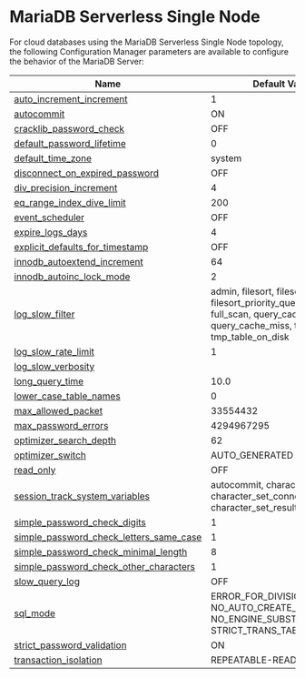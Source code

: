 # MariaDB Serverless Single Node

For cloud databases using the MariaDB Serverless Single Node topology, the following Configuration Manager parameters are available to configure the behavior of the MariaDB Server:

| Name                                                                                                                                                                                      | Default Value                                                                                                                                              |
| ----------------------------------------------------------------------------------------------------------------------------------------------------------------------------------------- | ---------------------------------------------------------------------------------------------------------------------------------------------------------- |
| [auto\_increment\_increment](https://app.gitbook.com/s/SsmexDFPv2xG2OTyO5yV/ha-and-performance/standard-replication/replication-and-binary-log-system-variables#auto_increment_increment) | 1                                                                                                                                                          |
| [autocommit](https://app.gitbook.com/s/SsmexDFPv2xG2OTyO5yV/server-management/variables-and-modes/server-system-variables#autocommit)                                                     | ON                                                                                                                                                         |
| [cracklib\_password\_check](https://app.gitbook.com/s/SsmexDFPv2xG2OTyO5yV/reference/plugins/password-validation-plugins/cracklib-password-check-plugin#cracklib_password_check)          | OFF                                                                                                                                                        |
| [default\_password\_lifetime](https://app.gitbook.com/s/SsmexDFPv2xG2OTyO5yV/server-management/variables-and-modes/server-system-variables#default_password_lifetime)                     | 0                                                                                                                                                          |
| [default\_time\_zone](https://app.gitbook.com/s/SsmexDFPv2xG2OTyO5yV/server-management/variables-and-modes/server-system-variables#time_zone)                                             | system                                                                                                                                                     |
| [disconnect\_on\_expired\_password](https://app.gitbook.com/s/SsmexDFPv2xG2OTyO5yV/server-management/variables-and-modes/server-system-variables#disconnect_on_expired_password)          | OFF                                                                                                                                                        |
| [div\_precision\_increment](https://app.gitbook.com/s/SsmexDFPv2xG2OTyO5yV/server-management/variables-and-modes/server-system-variables#div_precision_increment)                         | 4                                                                                                                                                          |
| [eq\_range\_index\_dive\_limit](https://app.gitbook.com/s/SsmexDFPv2xG2OTyO5yV/server-management/variables-and-modes/server-system-variables#eq_range_index_dive_limit)                   | 200                                                                                                                                                        |
| [event\_scheduler](https://app.gitbook.com/s/SsmexDFPv2xG2OTyO5yV/server-management/variables-and-modes/server-system-variables#event_scheduler)                                          | OFF                                                                                                                                                        |
| [expire\_logs\_days](https://app.gitbook.com/s/SsmexDFPv2xG2OTyO5yV/ha-and-performance/standard-replication/replication-and-binary-log-system-variables#expire_logs_days)                 | 4                                                                                                                                                          |
| [explicit\_defaults\_for\_timestamp](https://app.gitbook.com/s/SsmexDFPv2xG2OTyO5yV/server-management/variables-and-modes/server-system-variables#explicit_defaults_for_timestamp)        | OFF                                                                                                                                                        |
| [innodb\_autoextend\_increment](https://app.gitbook.com/s/SsmexDFPv2xG2OTyO5yV/server-usage/storage-engines/innodb/innodb-system-variables#innodb_autoextend_increment)                   | 64                                                                                                                                                         |
| [innodb\_autoinc\_lock\_mode](https://app.gitbook.com/s/SsmexDFPv2xG2OTyO5yV/server-usage/storage-engines/innodb/innodb-system-variables#innodb_autoinc_lock_mode)                        | 2                                                                                                                                                          |
| [log\_slow\_filter](https://r.mariadb.com/skysql-system-variables/log_slow_filter/)                                                                                                       | admin, filesort, filesort\_on\_disk, filesort\_priority\_queue, full\_join, full\_scan, query\_cache, query\_cache\_miss, tmp\_table, tmp\_table\_on\_disk |
| [log\_slow\_rate\_limit](https://r.mariadb.com/skysql-system-variables/log_slow_rate_limit/)                                                                                              | 1                                                                                                                                                          |
| [log\_slow\_verbosity](https://r.mariadb.com/skysql-system-variables/log_slow_verbosity/)                                                                                                 |                                                                                                                                                            |
| [long\_query\_time](https://r.mariadb.com/skysql-system-variables/long_query_time/)                                                                                                       | 10.0                                                                                                                                                       |
| [lower\_case\_table\_names](https://r.mariadb.com/skysql-system-variables/lower_case_table_names/)                                                                                        | 0                                                                                                                                                          |
| [max\_allowed\_packet](https://r.mariadb.com/skysql-system-variables/max_allowed_packet/)                                                                                                 | 33554432                                                                                                                                                   |
| [max\_password\_errors](https://r.mariadb.com/skysql-system-variables/max_password_errors/)                                                                                               | 4294967295                                                                                                                                                 |
| [optimizer\_search\_depth](https://r.mariadb.com/skysql-system-variables/optimizer_search_depth/)                                                                                         | 62                                                                                                                                                         |
| [optimizer\_switch](https://mariadb.com/docs/skysql-previous-release/ref/mdb/system-variables/optimizer_switch/)                                                                          | AUTO\_GENERATED                                                                                                                                            |
| [read\_only](https://r.mariadb.com/skysql-system-variables/read_only/)                                                                                                                    | OFF                                                                                                                                                        |
| [session\_track\_system\_variables](https://r.mariadb.com/skysql-system-variables/session_track_system_variables/)                                                                        | autocommit, character\_set\_client, character\_set\_connection, character\_set\_results, time\_zone                                                        |
| [simple\_password\_check\_digits](https://r.mariadb.com/skysql-system-variables/simple_password_check_digits/)                                                                            | 1                                                                                                                                                          |
| [simple\_password\_check\_letters\_same\_case](https://r.mariadb.com/skysql-system-variables/simple_password_check_letters_same_case/)                                                    | 1                                                                                                                                                          |
| [simple\_password\_check\_minimal\_length](https://r.mariadb.com/skysql-system-variables/simple_password_check_minimal_length/)                                                           | 8                                                                                                                                                          |
| [simple\_password\_check\_other\_characters](https://r.mariadb.com/skysql-system-variables/simple_password_check_other_characters/)                                                       | 1                                                                                                                                                          |
| [slow\_query\_log](https://r.mariadb.com/skysql-system-variables/slow_query_log/)                                                                                                         | OFF                                                                                                                                                        |
| [sql\_mode](https://r.mariadb.com/skysql-system-variables/sql_mode/)                                                                                                                      | ERROR\_FOR\_DIVISION\_BY\_ZERO, NO\_AUTO\_CREATE\_USER, NO\_ENGINE\_SUBSTITUTION, STRICT\_TRANS\_TABLES                                                    |
| [strict\_password\_validation](https://r.mariadb.com/skysql-system-variables/strict_password_validation/)                                                                                 | ON                                                                                                                                                         |
| [transaction\_isolation](https://r.mariadb.com/skysql-system-variables/tx_isolation)                                                                                                      | REPEATABLE-READ                                                                                                                                            |
